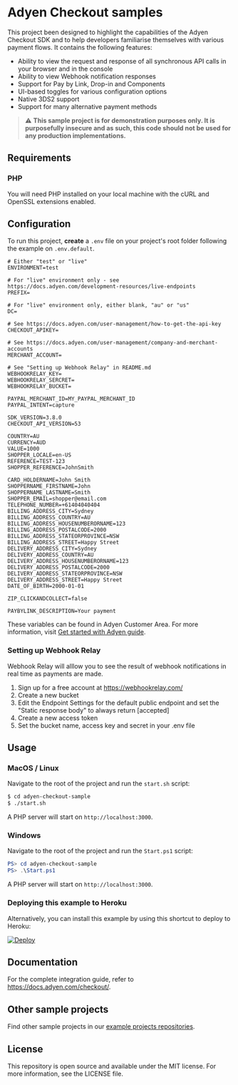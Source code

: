 # Adyen Checkout samples

This project been designed to highlight the capabilities of the Adyen Checkout
SDK and to help developers familiarise themselves with various payment flows. It
contains the following features:

- Ability to view the request and response of all synchronous API calls in your
  browser and in the console
- Ability to view Webhook notification responses
- Support for Pay by Link, Drop-in and Components
- UI-based toggles for various configuration options
- Native 3DS2 support
- Support for many alternative payment methods

> ⚠️ **This sample project is for demonstration purposes only. It is
  purposefully insecure and as such, this code should not be used for any
  production implementations.**

## Requirements

### PHP

You will need PHP installed on your local machine with the cURL and OpenSSL
extensions enabled.

## Configuration

To run this project, **create** a `.env` file on your project's root folder
following the example on `.env.default`.

```
# Either "test" or "live"
ENVIRONMENT=test

# For "live" environment only - see https://docs.adyen.com/development-resources/live-endpoints
PREFIX=

# For "live" environment only, either blank, "au" or "us"
DC=

# See https://docs.adyen.com/user-management/how-to-get-the-api-key
CHECKOUT_APIKEY=

# See https://docs.adyen.com/user-management/company-and-merchant-accounts
MERCHANT_ACCOUNT=

# See "Setting up Webhook Relay" in README.md
WEBHOOKRELAY_KEY=
WEBHOOKRELAY_SERCRET=
WEBHOOKRELAY_BUCKET=

PAYPAL_MERCHANT_ID=MY_PAYPAL_MERCHANT_ID
PAYPAL_INTENT=capture

SDK_VERSION=3.8.0
CHECKOUT_API_VERSION=53

COUNTRY=AU
CURRENCY=AUD
VALUE=1000
SHOPPER_LOCALE=en-US
REFERENCE=TEST-123
SHOPPER_REFERENCE=JohnSmith

CARD_HOLDERNAME=John Smith
SHOPPERNAME_FIRSTNAME=John
SHOPPERNAME_LASTNAME=Smith
SHOPPER_EMAIL=shopper@email.com
TELEPHONE_NUMBER=+61404040404
BILLING_ADDRESS_CITY=Sydney
BILLING_ADDRESS_COUNTRY=AU
BILLING_ADDRESS_HOUSENUMBERORNAME=123
BILLING_ADDRESS_POSTALCODE=2000
BILLING_ADDRESS_STATEORPROVINCE=NSW
BILLING_ADDRESS_STREET=Happy Street
DELIVERY_ADDRESS_CITY=Sydney
DELIVERY_ADDRESS_COUNTRY=AU
DELIVERY_ADDRESS_HOUSENUMBERORNAME=123
DELIVERY_ADDRESS_POSTALCODE=2000
DELIVERY_ADDRESS_STATEORPROVINCE=NSW
DELIVERY_ADDRESS_STREET=Happy Street
DATE_OF_BIRTH=2000-01-01

ZIP_CLICKANDCOLLECT=false

PAYBYLINK_DESCRIPTION=Your payment
```

These variables can be found in Adyen Customer Area. For more information, visit
[Get started with Adyen guide](https://docs.adyen.com/payments-essentials/get-started-with-adyen).

### Setting up Webhook Relay

Webhook Relay will alllow you to see the result of webhook notifications in
real time as payments are made.

1. Sign up for a free account at https://webhookrelay.com/
2. Create a new bucket
3. Edit the Endpoint Settings for the default public endpoint and set the
   "Static response body" to always return [accepted]
4. Create a new access token
5. Set the bucket name, access key and secret in your .env file

## Usage

### MacOS / Linux

Navigate to the root of the project and run the `start.sh` script:

```sh
$ cd adyen-checkout-sample
$ ./start.sh
```

A PHP server will start on `http://localhost:3000`.

### Windows

Navigate to the root of the project and run the `Start.ps1` script:

```powershell
PS> cd adyen-checkout-sample
PS> .\Start.ps1
```

A PHP server will start on `http://localhost:3000`.

### Deploying this example to Heroku

Alternatively, you can install this example by using this shortcut to deploy to Heroku:

[![Deploy](https://www.herokucdn.com/deploy/button.svg)](https://heroku.com/deploy?template=https://github.com/astiskala/adyen-checkout-sample)

## Documentation

For the complete integration guide, refer to https://docs.adyen.com/checkout/.

## Other sample projects

Find other sample projects in our [example projects repositories](https://github.com/adyen-examples).

## License

This repository is open source and available under the MIT license. For more
information, see the LICENSE file.
